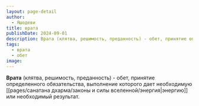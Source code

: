 ```yaml
---
layout: page-detail
author:
  - Яшодеви
title: врата
publishDate: 2024-09-01
description: Врата (клятва, решимость, преданность) - обет, принятие определенного обязательства, выполнение которого дает необходимую энергию или необходимый результат.
tags:
  - врата
  - обет
image:
---
```

**Врата** (клятва, решимость, преданность) - обет, принятие определенного обязательства, выполнение которого дает необходимую [[pages/санатана дхарма/законы и силы вселенной/энергия|энергию]] или необходимый результат.

